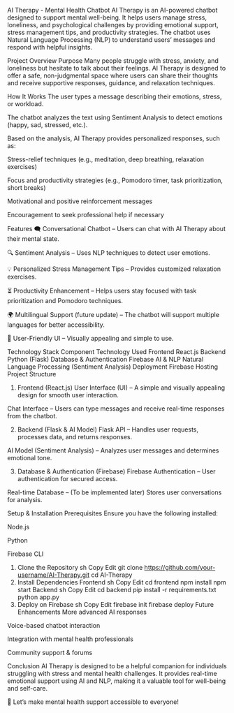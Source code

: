 AI Therapy - Mental Health Chatbot
AI Therapy is an AI-powered chatbot designed to support mental well-being. It helps users manage stress, loneliness, and psychological challenges by providing emotional support, stress management tips, and productivity strategies. The chatbot uses Natural Language Processing (NLP) to understand users’ messages and respond with helpful insights.

Project Overview
Purpose
Many people struggle with stress, anxiety, and loneliness but hesitate to talk about their feelings. AI Therapy is designed to offer a safe, non-judgmental space where users can share their thoughts and receive supportive responses, guidance, and relaxation techniques.

How It Works
The user types a message describing their emotions, stress, or workload.

The chatbot analyzes the text using Sentiment Analysis to detect emotions (happy, sad, stressed, etc.).

Based on the analysis, AI Therapy provides personalized responses, such as:

Stress-relief techniques (e.g., meditation, deep breathing, relaxation exercises)

Focus and productivity strategies (e.g., Pomodoro timer, task prioritization, short breaks)

Motivational and positive reinforcement messages

Encouragement to seek professional help if necessary

Features
🗨️ Conversational Chatbot – Users can chat with AI Therapy about their mental state.

🔍 Sentiment Analysis – Uses NLP techniques to detect user emotions.

💡 Personalized Stress Management Tips – Provides customized relaxation exercises.

⏳ Productivity Enhancement – Helps users stay focused with task prioritization and Pomodoro techniques.

🌍 Multilingual Support (future update) – The chatbot will support multiple languages for better accessibility.

🎨 User-Friendly UI – Visually appealing and simple to use.

Technology Stack
Component	Technology Used
Frontend	React.js
Backend	Python (Flask)
Database & Authentication	Firebase
AI & NLP	Natural Language Processing (Sentiment Analysis)
Deployment	Firebase Hosting
Project Structure
1. Frontend (React.js)
User Interface (UI) – A simple and visually appealing design for smooth user interaction.

Chat Interface – Users can type messages and receive real-time responses from the chatbot.

2. Backend (Flask & AI Model)
Flask API – Handles user requests, processes data, and returns responses.

AI Model (Sentiment Analysis) – Analyzes user messages and determines emotional tone.

3. Database & Authentication (Firebase)
Firebase Authentication – User authentication for secured access.

Real-time Database – (To be implemented later) Stores user conversations for analysis.

Setup & Installation
Prerequisites
Ensure you have the following installed:

Node.js

Python

Firebase CLI

1. Clone the Repository
sh
Copy
Edit
git clone https://github.com/your-username/AI-Therapy.git
cd AI-Therapy
2. Install Dependencies
Frontend
sh
Copy
Edit
cd frontend
npm install
npm start
Backend
sh
Copy
Edit
cd backend
pip install -r requirements.txt
python app.py
3. Deploy on Firebase
sh
Copy
Edit
firebase init
firebase deploy
Future Enhancements
More advanced AI responses

Voice-based chatbot interaction

Integration with mental health professionals

Community support & forums

Conclusion
AI Therapy is designed to be a helpful companion for individuals struggling with stress and mental health challenges. It provides real-time emotional support using AI and NLP, making it a valuable tool for well-being and self-care.

🚀 Let’s make mental health support accessible to everyone!

